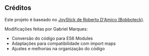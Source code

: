 ## Créditos

Este projeto é baseado no [JoyStick de Roberto D'Amico (Bobboteck)](https://github.com/bobboteck/JoyStick).

Modificações feitas por Gabriel Marques:
- Conversão do código para ES6 Modules
- Adaptações para compatibilidade com import maps
- Ajustes e melhorias na organização do código
